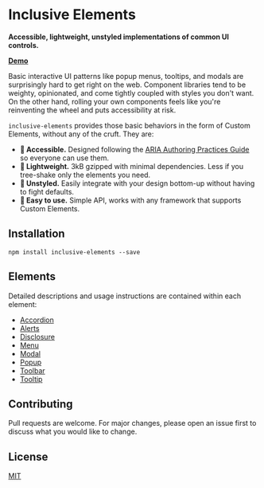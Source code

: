 # Inclusive Elements

**Accessible, lightweight, unstyled implementations of common UI controls.**

[**Demo**](https://tobyzerner.github.io/inclusive-elements/index.html)

Basic interactive UI patterns like popup menus, tooltips, and modals are surprisingly hard to get right on the web. Component libraries tend to be weighty, opinionated, and come tightly coupled with styles you don't want. On the other hand, rolling your own components feels like you're reinventing the wheel and puts accessibility at risk.

`inclusive-elements` provides those basic behaviors in the form of Custom Elements, without any of the cruft. They are:

-   **🦮 Accessible.** Designed following the [ARIA Authoring Practices Guide](https://www.w3.org/WAI/ARIA/apg/) so everyone can use them.
-   **🌳 Lightweight.** 3kB gzipped with minimal dependencies. Less if you tree-shake only the elements you need.
-   **🎨 Unstyled.** Easily integrate with your design bottom-up without having to fight defaults.
-   **🚀 Easy to use.** Simple API, works with any framework that supports Custom Elements.

## Installation

```
npm install inclusive-elements --save
```

## Elements

Detailed descriptions and usage instructions are contained within each element:

-   [Accordion](src/accordion)
-   [Alerts](src/alerts)
-   [Disclosure](src/disclosure)
-   [Menu](src/menu)
-   [Modal](src/modal)
-   [Popup](src/popup)
-   [Toolbar](src/toolbar)
-   [Tooltip](src/tooltip)

## Contributing

Pull requests are welcome. For major changes, please open an issue first to discuss what you would like to change.

## License

[MIT](LICENSE)
